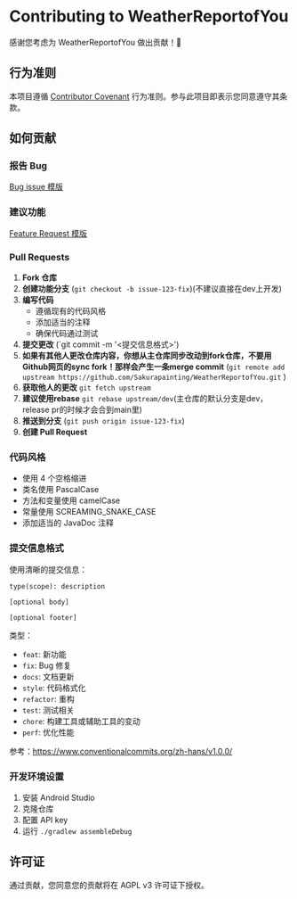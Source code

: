 # Contributing to WeatherReportofYou

感谢您考虑为 WeatherReportofYou 做出贡献！🎉

## 行为准则

本项目遵循 [Contributor Covenant](https://www.contributor-covenant.org/) 行为准则。参与此项目即表示您同意遵守其条款。

## 如何贡献

### 报告 Bug

[Bug issue 模版](ISSUE_TEMPLATE\bug_report.md)


### 建议功能

[Feature Request 模版](ISSUE_TEMPLATE\feature_request.md)

### Pull Requests

1. **Fork 仓库**
2. **创建功能分支** (`git checkout -b issue-123-fix`)(不建议直接在dev上开发)
3. **编写代码**
   - 遵循现有的代码风格
   - 添加适当的注释
   - 确保代码通过测试
4. **提交更改** (`git commit -m '<提交信息格式>')
5. **如果有其他人更改仓库内容，你想从主仓库同步改动到fork仓库，不要用Github网页的sync fork！那样会产生一条merge commit** (`git remote add upstream https://github.com/Sakurapainting/WeatherReportofYou.git` )
6. **获取他人的更改** `git fetch upstream`
7. **建议使用rebase** `git rebase upstream/dev`(主仓库的默认分支是dev，release pr的时候才会合到main里)
8. **推送到分支** (`git push origin issue-123-fix`)
9. **创建 Pull Request**

### 代码风格

- 使用 4 个空格缩进
- 类名使用 PascalCase
- 方法和变量使用 camelCase
- 常量使用 SCREAMING_SNAKE_CASE
- 添加适当的 JavaDoc 注释

### 提交信息格式

使用清晰的提交信息：

```
type(scope): description

[optional body]

[optional footer]
```

类型：
- `feat`: 新功能
- `fix`: Bug 修复
- `docs`: 文档更新
- `style`: 代码格式化
- `refactor`: 重构
- `test`: 测试相关
- `chore`: 构建工具或辅助工具的变动
- `perf`: 优化性能

参考：https://www.conventionalcommits.org/zh-hans/v1.0.0/

### 开发环境设置

1. 安装 Android Studio
2. 克隆仓库
3. 配置 API key
4. 运行 `./gradlew assembleDebug`

## 许可证

通过贡献，您同意您的贡献将在 AGPL v3 许可证下授权。
